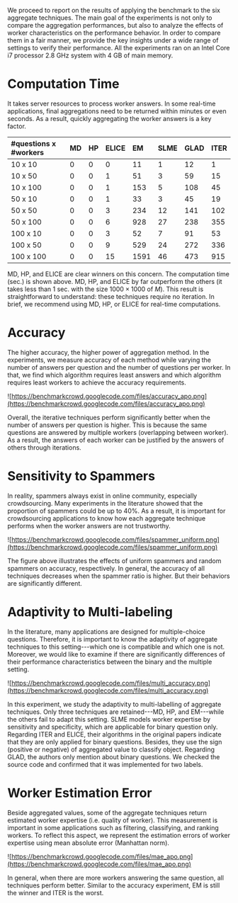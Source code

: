We proceed to report on the results of applying the benchmark to the six aggregate techniques. The main goal of the experiments is not only to compare the aggregation performances, but also to analyze the effects of worker characteristics on the performance behavior. In order to compare them in a fair manner, we provide the key insights under a wide range of settings to verify their performance. All the experiments ran on an Intel Core i7 processor 2.8 GHz system with 4 GB of main memory.


# Computation Time #

It takes server resources to process worker answers. In some real-time applications, final aggregations need to be returned within minutes or even seconds. As a result, quickly aggregating the worker answers is a key factor.

| #questions x #workers | MD | HP | ELICE | EM | SLME | GLAD | ITER  |
|:----------------------|:---|:---|:------|:---|:-----|:-----|:------|
| 10 x 10 | 0 | 0 | 0 | 11 | 1 | 12 | 1 |
| 10 x 50 | 0 | 0 | 1 | 51 | 3 | 59 | 15 |
| 10 x 100 | 0 | 0 | 1 | 153 | 5 | 108 | 45 |
| 50 x 10 | 0 | 0 | 1 | 33 | 3 | 45 | 19 |
| 50 x 50 | 0 | 0 | 3 | 234 | 12 | 141 | 102 |
| 50 x 100 | 0 | 0 | 6 | 928 | 27 | 238 | 355 |
| 100 x 10 | 0 | 0 | 3 | 52 | 7 | 91 | 53 |
| 100 x 50 | 0 | 0 | 9 | 529 | 24 | 272 | 336 |
| 100 x 100 | 0 | 0 | 15 | 1591 | 46 | 473 | 915 |

MD, HP, and ELICE are clear winners on this concern. The computation time (sec.) is shown above. MD, HP, and ELICE by far outperform the others (it takes less than 1 sec. with the size $1000 \times 1000$ of $M$). This result is straightforward to understand: these techniques require no iteration. In brief, we recommend using MD, HP, or ELICE for real-time computations.

# Accuracy #

The higher accuracy, the higher power of aggregation method. In the experiments, we measure accuracy of each method while varying the number of answers per question and the number of questions per worker. In that, we find which algorithm requires least answers and which algorithm requires least workers to achieve the accuracy requirements.

![https://benchmarkcrowd.googlecode.com/files/accuracy_apo.png](https://benchmarkcrowd.googlecode.com/files/accuracy_apo.png)

Overall, the iterative techniques perform significantly better when the number of answers per question is higher. This is because the same questions are answered by multiple workers (overlapping between worker). As a result, the answers of each worker can be justified by the answers of others through iterations.

# Sensitivity to Spammers #

In reality, spammers always exist in online community, especially crowdsourcing. Many experiments in the literature showed that the proportion of spammers could be up to 40%. As a result, it is important for crowdsourcing applications to know how each aggregate technique performs when the worker answers are not trustworthy.

![https://benchmarkcrowd.googlecode.com/files/spammer_uniform.png](https://benchmarkcrowd.googlecode.com/files/spammer_uniform.png)

The figure above illustrates the effects of uniform spammers and random spammers on accuracy, respectively. In general, the accuracy of all techniques decreases when the spammer ratio is higher. But their behaviors are significantly different.

# Adaptivity to Multi-labeling #

In the literature, many applications are designed for multiple-choice questions. Therefore, it is important to know the adaptivity of aggregate techniques to this setting---which one is compatible and which one is not. Moreover, we would like to examine if there are significantly differences of their performance characteristics between the binary and the multiple setting.

![https://benchmarkcrowd.googlecode.com/files/multi_accuracy.png](https://benchmarkcrowd.googlecode.com/files/multi_accuracy.png)

In this experiment, we study the adaptivity to multi-labelling of aggregate techniques. Only three techniques are retained---MD, HP, and EM---while the others fail to adapt this setting. SLME models worker expertise by sensitivity and specificity, which are applicable for binary question only. Regarding ITER and ELICE, their algorithms in the original papers indicate that they are only applied for binary questions. Besides, they use the sign (positive or negative) of aggregated value to classify object. Regarding GLAD, the authors only mention about binary questions. We checked the source code and confirmed that it was implemented for two labels.

# Worker Estimation Error #

Beside aggregated values, some of the aggregate techniques return estimated worker expertise (i.e. quality of worker). This measurement is important in some applications such as filtering, classifying, and ranking workers. To reflect this aspect, we represent the estimation errors of worker expertise using mean absolute error (Manhattan norm).

![https://benchmarkcrowd.googlecode.com/files/mae_apo.png](https://benchmarkcrowd.googlecode.com/files/mae_apo.png)

In general, when there are more workers answering the same question, all techniques perform better. Similar to the accuracy experiment, EM is still the winner and ITER is the worst.